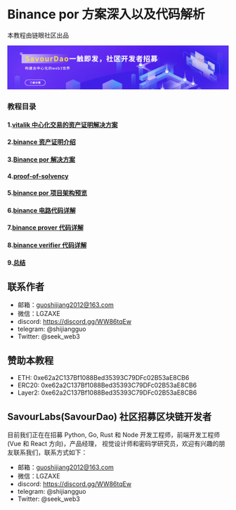 # Binance por 方案深入以及代码解析

本教程由链眼社区出品

[![savourlabs](https://github.com/0xchaineye/chaineye-blockchain-interview/blob/main/images/pic_chang.png)](https://github.com/savour-labs)


### 教程目录

#### 1.[vitalik 中心化交易的资产证明解决方案](https://github.com/0xchaineye/chaineye-binance-por/tree/main/00-vitalik-proof-of-solvency#readme)
#### 2.[binance 资产证明介绍](https://github.com/0xchaineye/chaineye-binance-por/tree/main/01-introduce#readme)
#### 3.[Binance por 解决方案](https://github.com/0xchaineye/chaineye-binance-por/blob/main/02-binance-por-detail/readme.md)
#### 4.[proof-of-solvency](https://github.com/0xchaineye/chaineye-binance-por/blob/main/02.1-proof-of-solvency/readme.md)
#### 5.[binance por 项目架构预览](https://github.com/0xchaineye/chaineye-binance-por/blob/main/03-binance-por-project-introduce/readme.md)
#### 6.[binance 电路代码详解](https://github.com/0xchaineye/chaineye-binance-por/blob/main/04-circum-code/readme.md)
#### 7.[binance prover 代码详解](https://github.com/0xchaineye/chaineye-binance-por/blob/main/05-prover/readme.md)
#### 8.[binance verifier 代码详解](https://github.com/0xchaineye/chaineye-binance-por/blob/main/06-verifier/readme.md)
#### 9.[总结](https://github.com/0xchaineye/chaineye-binance-por/blob/main/07-finish/readme.md)


## 联系作者

- 邮箱：guoshijiang2012@163.com
- 微信：LGZAXE
- discord: https://discord.gg/WW86tqEw
- telegram: @shijiangguo
- Twitter: @seek_web3

## 赞助本教程

- ETH: 0xe62a2C137Bf1088Bed35393C79DFc02B53aE8CB6
- ERC20: 0xe62a2C137Bf1088Bed35393C79DFc02B53aE8CB6
- Layer2: 0xe62a2C137Bf1088Bed35393C79DFc02B53aE8CB6


## SavourLabs(SavourDao) 社区招募区块链开发者

目前我们正在在招募 Python, Go, Rust 和 Node 开发工程师，前端开发工程师(Vue 和 React 方向)，产品经理， 视觉设计师和密码学研究员，欢迎有兴趣的朋友联系我们，联系方式如下：

- 邮箱：guoshijiang2012@163.com
- 微信：LGZAXE
- discord: https://discord.gg/WW86tqEw
- telegram: @shijiangguo
- Twitter: @seek_web3

